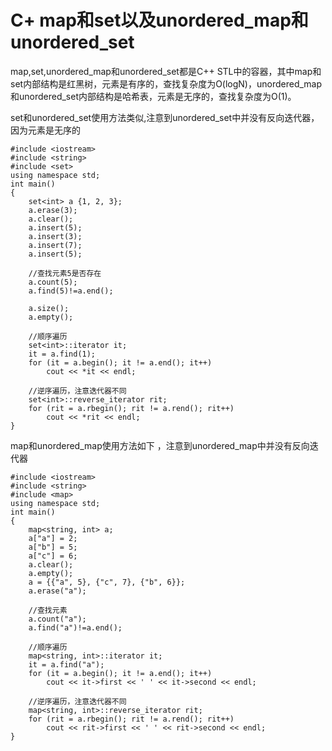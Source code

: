 # C+ map和set以及unordered_map和unordered_set

map,set,unordered_map和unordered_set都是C++ STL中的容器，其中map和set内部结构是红黑树，元素是有序的，查找复杂度为O(logN)，unordered_map和unordered_set内部结构是哈希表，元素是无序的，查找复杂度为O(1)。

set和unordered_set使用方法类似,注意到unordered_set中并没有反向迭代器，因为元素是无序的
```
#include <iostream>
#include <string>
#include <set>
using namespace std;
int main()
{
    set<int> a {1, 2, 3};
    a.erase(3);
    a.clear();
    a.insert(5);
    a.insert(3);
    a.insert(7);
    a.insert(5);

    //查找元素5是否存在
    a.count(5);
    a.find(5)!=a.end();

    a.size();
    a.empty();

    //顺序遍历
    set<int>::iterator it;
    it = a.find(1);
    for (it = a.begin(); it != a.end(); it++)
        cout << *it << endl;
    
    //逆序遍历，注意迭代器不同
    set<int>::reverse_iterator rit;
    for (rit = a.rbegin(); rit != a.rend(); rit++)
        cout << *rit << endl;
}
```
map和unordered_map使用方法如下 ，注意到unordered_map中并没有反向迭代器
```
#include <iostream>
#include <string>
#include <map>
using namespace std;
int main()
{
    map<string, int> a;
    a["a"] = 2;
    a["b"] = 5;
    a["c"] = 6;
    a.clear();
    a.empty();
    a = {{"a", 5}, {"c", 7}, {"b", 6}};
    a.erase("a");
    
    //查找元素
    a.count("a");
    a.find("a")!=a.end();

    //顺序遍历
    map<string, int>::iterator it;
    it = a.find("a");
    for (it = a.begin(); it != a.end(); it++)
        cout << it->first << ' ' << it->second << endl;
    
    //逆序遍历，注意迭代器不同
    map<string, int>::reverse_iterator rit;
    for (rit = a.rbegin(); rit != a.rend(); rit++)
        cout << rit->first << ' ' << rit->second << endl;
}
```
